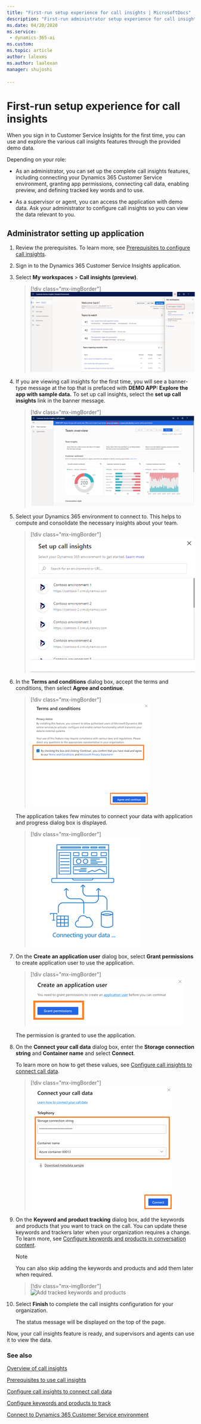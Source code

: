 ```yaml
---
title: "First-run setup experience for call insights | MicrosoftDocs"
description: "First-run administrator setup experience for call insights"
ms.date: 04/20/2020
ms.service: 
 - dynamics-365-ai
ms.custom: 
ms.topic: article
author: lalexms
ms.author: laalexan
manager: shujoshi 

---
```


# First-run setup experience for call insights

When you sign in to Customer Service Insights for the first time, you can use and explore the various call insights features through the provided demo data.

Depending on your role:

-	As an administrator, you can set up the complete call insights features, including connecting your Dynamics 365 Customer Service environment, granting app permissions, connecting call data, enabling preview, and defining tracked key words and to use. 

-	As a supervisor or agent, you can access the application with demo data. Ask your administrator to configure call insights so you can view the data relevant to you.

## Administrator setting up application

1.	Review the prerequisites. To learn more, see [Prerequisites to configure call insights](ci-admin-prereqs-app.md).

2.	Sign in to the Dynamics 365 Customer Service Insights application.

3.	Select **My workspaces** > **Call insights (preview)**.

    > [!div class="mx-imgBorder"]
    > ![Select call insights from My workspaces](media/ci-workspace-view.png "Access the call insights feature from the My workspaces menu")

4.	If you are viewing call insights for the first time, you will see a banner-type message at the top that is prefaced with **DEMO APP: Explore the app with sample data.** To set up call insights, select the **set up call insights** link in the banner message.

    > [!div class="mx-imgBorder"]
    > ![Select set up call insights link](media/ci-first-signin.png "Select the set up call insights link")

5.	Select your Dynamics 365 environment to connect to. This helps to compute and consolidate the necessary insights about your team.

    > [!div class="mx-imgBorder"]
    > ![Select Dynamics 365 environment](media/ci-select-environment.png "Select your Dynamics 365 environment")

6.	In the **Terms and conditions** dialog box, accept the terms and conditions, then select **Agree and continue**.

    > [!div class="mx-imgBorder"]
    > ![Accept terms and conditions](media/ci-app-tnc.png  "Accept terms and conditions")
 
    The application takes few minutes to connect your data with application and progress dialog box is displayed.
 
    > [!div class="mx-imgBorder"]
    > ![Environment connection progress](media/ci-app-admin-connection-progress-d365-org.png "Environment connection progress")
  
7.	On the **Create an application user** dialog box, select **Grant permissions** to create application user to use the application.

    > [!div class="mx-imgBorder"]
    > ![Grant permissions to create application user](media/si-app-admin-grant-permission-create-app-user.png "Grant permissions to create application user")
 
    The permission is granted to use the application.

8.	On the **Connect your call data** dialog box, enter the **Storage connection string** and **Container name** and select **Connect**.
    
    To learn more on how to get these values, see [Configure call insights to connect call data](ci-admin-config-call-data.md).

    > [!div class="mx-imgBorder"]
    > ![Enter values to connect call data](media/si-app-admin-connect-call-data.png "Enter values to connect call data")
 
9.	On the **Keyword and product tracking** dialog box, add the keywords and products that you want to track on the call. You can update these keywords and trackers later when your organization requires a change. To learn more, see [Configure keywords and products in conversation content](ci-admin-config-keywords-products.md).

    > [!NOTE]
    > You can also skip adding the keywords and products and add them later when required.

    > [!div class="mx-imgBorder"]
    > ![Add tracked keywords and products](media/si-app-admin-keywords-and-products-tracking.png "Add tracked keywords and products")
 
10.	Select **Finish** to complete the call insights configuration for your organization.

    The status message will be displayed on the top of the page.
  
Now, your call insights feature is ready, and supervisors and agents can use it to view the data.

### See also

[Overview of call insights](ci-overview.md)

[Prerequisites to use call insights](ci-admin-prereqs.md)

[Configure call insights to connect call data](ci-admin-config-call-data.md)

[Configure keywords and products to track](ci-admin-config-keywords-products.md)

[Connect to Dynamics 365 Customer Service environment](ci-connect-customer-service-env.md)

